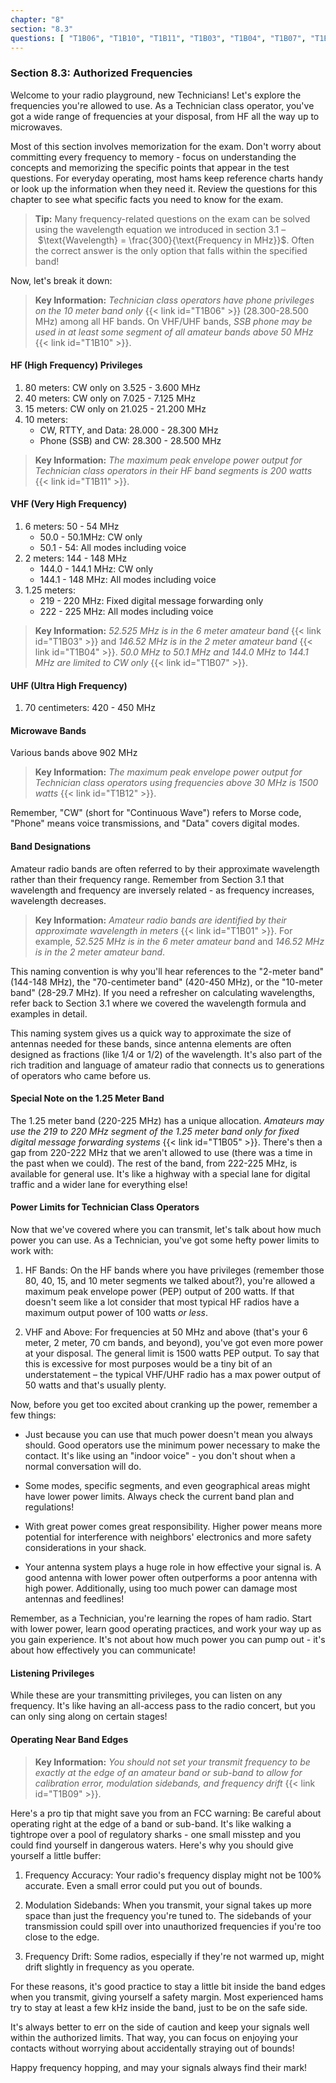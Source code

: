 ```yaml
---
chapter: "8"
section: "8.3"
questions: [ "T1B06", "T1B10", "T1B11", "T1B03", "T1B04", "T1B07", "T1B12", "T1B01", "T1B05", "T1B09" ]
---
```


### Section 8.3: Authorized Frequencies

Welcome to your radio playground, new Technicians! Let's explore the frequencies you're allowed to use. As a Technician class operator, you've got a wide range of frequencies at your disposal, from HF all the way up to microwaves.

Most of this section involves memorization for the exam. Don't worry about committing every frequency to memory - focus on understanding the concepts and memorizing the specific points that appear in the test questions. For everyday operating, most hams keep reference charts handy or look up the information when they need it. Review the questions for this chapter to see what specific facts you need to know for the exam.

> **Tip:** Many frequency-related questions on the exam can be solved using the wavelength equation we introduced in section 3.1 – $\text{Wavelength} = \frac{300}{\text{Frequency in MHz}}$. Often the correct answer is the only option that falls within the specified band!

Now, let's break it down:

> **Key Information:** *Technician class operators have phone privileges on the 10 meter band only* {{< link id="T1B06" >}} (28.300-28.500 MHz) among all HF bands. On VHF/UHF bands, *SSB phone may be used in at least some segment of all amateur bands above 50 MHz* {{< link id="T1B10" >}}.

#### HF (High Frequency) Privileges

1. 80 meters: CW only on 3.525 - 3.600 MHz
2. 40 meters: CW only on 7.025 - 7.125 MHz
3. 15 meters: CW only on 21.025 - 21.200 MHz
4. 10 meters: 
   - CW, RTTY, and Data: 28.000 - 28.300 MHz
   - Phone (SSB) and CW: 28.300 - 28.500 MHz

> **Key Information:** *The maximum peak envelope power output for Technician class operators in their HF band segments is 200 watts* {{< link id="T1B11" >}}.

#### VHF (Very High Frequency)

1. 6 meters: 50 - 54 MHz
   - 50.0 - 50.1MHz: CW only
   - 50.1 - 54: All modes including voice
2. 2 meters: 144 - 148 MHz
   - 144.0 - 144.1 MHz: CW only
   - 144.1 - 148 MHz: All modes including voice
3. 1.25 meters:
   - 219 - 220 MHz: Fixed digital message forwarding only
   - 222 - 225 MHz: All modes including voice

> **Key Information:** *52.525 MHz is in the 6 meter amateur band* {{< link id="T1B03" >}} and *146.52 MHz is in the 2 meter amateur band* {{< link id="T1B04" >}}. *50.0 MHz to 50.1 MHz and 144.0 MHz to 144.1 MHz are limited to CW only* {{< link id="T1B07" >}}.

#### UHF (Ultra High Frequency)

1. 70 centimeters: 420 - 450 MHz

#### Microwave Bands

Various bands above 902 MHz

> **Key Information:** *The maximum peak envelope power output for Technician class operators using frequencies above 30 MHz is 1500 watts* {{< link id="T1B12" >}}.

Remember, "CW" (short for "Continuous Wave") refers to Morse code, "Phone" means voice transmissions, and "Data" covers digital modes.

#### Band Designations

Amateur radio bands are often referred to by their approximate wavelength rather than their frequency range. Remember from Section 3.1 that wavelength and frequency are inversely related - as frequency increases, wavelength decreases.

> **Key Information:** *Amateur radio bands are identified by their approximate wavelength in meters* {{< link id="T1B01" >}}. For example, *52.525 MHz is in the 6 meter amateur band* and *146.52 MHz is in the 2 meter amateur band*.

This naming convention is why you'll hear references to the "2-meter band" (144-148 MHz), the "70-centimeter band" (420-450 MHz), or the "10-meter band" (28-29.7 MHz). If you need a refresher on calculating wavelengths, refer back to Section 3.1 where we covered the wavelength formula and examples in detail.

This naming system gives us a quick way to approximate the size of antennas needed for these bands, since antenna elements are often designed as fractions (like 1/4 or 1/2) of the wavelength. It's also part of the rich tradition and language of amateur radio that connects us to generations of operators who came before us.

#### Special Note on the 1.25 Meter Band

The 1.25 meter band (220-225 MHz) has a unique allocation. *Amateurs may use the 219 to 220 MHz segment of the 1.25 meter band only for fixed digital message forwarding systems* {{< link id="T1B05" >}}. There's then a gap from 220-222 MHz that we aren't allowed to use (there was a time in the past when we could). The rest of the band, from 222-225 MHz, is available for general use. It's like a highway with a special lane for digital traffic and a wider lane for everything else!

#### Power Limits for Technician Class Operators

Now that we've covered where you can transmit, let's talk about how much power you can use. As a Technician, you've got some hefty power limits to work with:

1. HF Bands: On the HF bands where you have privileges (remember those 80, 40, 15, and 10 meter segments we talked about?), you're allowed a maximum peak envelope power (PEP) output of 200 watts. If that doesn't seem like a lot consider that most typical HF radios have a maximum output power of 100 watts *or less*.

2. VHF and Above: For frequencies at 50 MHz and above (that's your 6 meter, 2 meter, 70 cm bands, and beyond), you've got even more power at your disposal. The general limit is 1500 watts PEP output. To say that this is excessive for most purposes would be a tiny bit of an understatement – the typical VHF/UHF radio has a max power output of 50 watts and that's usually plenty.

Now, before you get too excited about cranking up the power, remember a few things:

- Just because you can use that much power doesn't mean you always should. Good operators use the minimum power necessary to make the contact. It's like using an "indoor voice" - you don't shout when a normal conversation will do.

- Some modes, specific segments, and even geographical areas might have lower power limits. Always check the current band plan and regulations!

- With great power comes great responsibility. Higher power means more potential for interference with neighbors' electronics and more safety considerations in your shack.

- Your antenna system plays a huge role in how effective your signal is. A good antenna with lower power often outperforms a poor antenna with high power. Additionally, using too much power can damage most antennas and feedlines!

Remember, as a Technician, you're learning the ropes of ham radio. Start with lower power, learn good operating practices, and work your way up as you gain experience. It's not about how much power you can pump out - it's about how effectively you can communicate!

#### Listening Privileges

While these are your transmitting privileges, you can listen on any frequency. It's like having an all-access pass to the radio concert, but you can only sing along on certain stages!

#### Operating Near Band Edges

> **Key Information:** *You should not set your transmit frequency to be exactly at the edge of an amateur band or sub-band to allow for calibration error, modulation sidebands, and frequency drift* {{< link id="T1B09" >}}.

Here's a pro tip that might save you from an FCC warning: Be careful about operating right at the edge of a band or sub-band. It's like walking a tightrope over a pool of regulatory sharks - one small misstep and you could find yourself in dangerous waters. Here's why you should give yourself a little buffer:

1. Frequency Accuracy: Your radio's frequency display might not be 100% accurate. Even a small error could put you out of bounds.

2. Modulation Sidebands: When you transmit, your signal takes up more space than just the frequency you're tuned to. The sidebands of your transmission could spill over into unauthorized frequencies if you're too close to the edge.

3. Frequency Drift: Some radios, especially if they're not warmed up, might drift slightly in frequency as you operate.

For these reasons, it's good practice to stay a little bit inside the band edges when you transmit, giving yourself a safety margin. Most experienced hams try to stay at least a few kHz inside the band, just to be on the safe side.

It's always better to err on the side of caution and keep your signals well within the authorized limits. That way, you can focus on enjoying your contacts without worrying about accidentally straying out of bounds!

Happy frequency hopping, and may your signals always find their mark!
